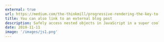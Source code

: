 ```yaml
---
external: true
url: https://medium.com/the-thinkmill/progressive-rendering-the-key-to-faster-web-ebfbbece41a4
title: You can also link to an external blog post
description: Safely access nested objects in JavaScript in a super cool way.
date: 2019-11-11
image: '/images/js1.png'
---
```

